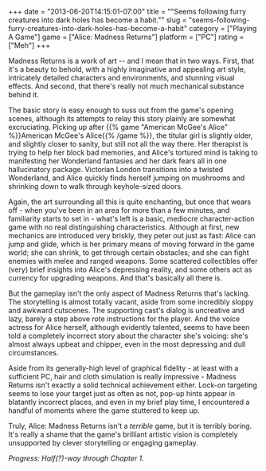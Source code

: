+++
date = "2013-06-20T14:15:01-07:00"
title = "\"Seems following furry creatures into dark holes has become a habit.\""
slug = "seems-following-furry-creatures-into-dark-holes-has-become-a-habit"
category = ["Playing A Game"]
game = ["Alice: Madness Returns"]
platform = ["PC"]
rating = ["Meh"]
+++

Madness Returns is a work of art -- and I mean that in two ways.  First, that it's a beauty to behold, with a highly imaginative and appealing art style, intricately detailed characters and environments, and stunning visual effects.  And second, that there's really not much mechanical substance behind it.

The basic story is easy enough to suss out from the game's opening scenes, although its attempts to relay this story plainly are somewhat excruciating.  Picking up after {{% game "American McGee's Alice" %}}American McGee's Alice{{% /game %}}, the titular girl is slightly older, and slightly closer to sanity, but still not all the way there.  Her therapist is trying to help her block bad memories, and Alice's tortured mind is taking to manifesting her Wonderland fantasies and her dark fears all in one hallucinatory package.  Victorian London transitions into a twisted Wonderland, and Alice quickly finds herself jumping on mushrooms and shrinking down to walk through keyhole-sized doors.

Again, the art surrounding all this is quite enchanting, but once that wears off - when you've been in an area for more than a few minutes, and familiarity starts to set in - what's left is a basic, mediocre character-action game with no real distinguishing characteristics.  Although at first, new mechanics are introduced very briskly, they peter out just as fast: Alice can jump and glide, which is her primary means of moving forward in the game world; she can shrink, to get through certain obstacles; and she can fight enemies with melee and ranged weapons.  Some scattered collectibles offer (very) brief insights into Alice's depressing reality, and some others act as currency for upgrading weapons.  And that's basically all there is.

But the gameplay isn't the only aspect of Madness Returns that's lacking.  The storytelling is almost totally vacant, aside from some incredibly sloppy and awkward cutscenes.  The supporting cast's dialog is uncreative and lazy, barely a step above rote instructions for the player.  And the voice actress for Alice herself, although evidently talented, seems to have been told a completely incorrect story about the character she's voicing: she's almost always upbeat and chipper, even in the most depressing and dull circumstances.

Aside from its generally-high level of graphical fidelity - at least with a sufficient PC, hair and cloth simulation is really impressive - Madness Returns isn't exactly a solid technical achievement either.  Lock-on targeting seems to lose your target just as often as not, pop-up hints appear in blatantly incorrect places, and even in my brief play time, I encountered a handful of moments where the game stuttered to keep up.

Truly, Alice: Madness Returns isn't a <i>terrible</i> game, but it is terribly boring.  It's really a shame that the game's brilliant artistic vision is completely unsupported by clever storytelling or engaging gameplay.

<i>Progress: Half(?)-way through Chapter 1.</i>